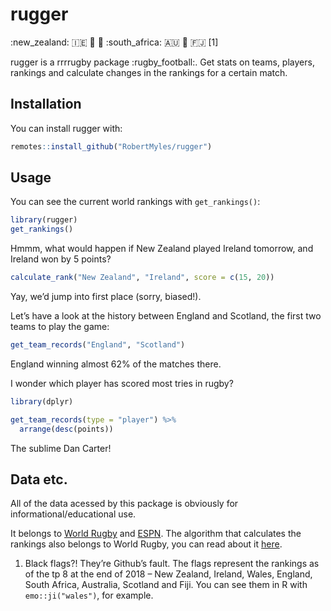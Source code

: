 
<!-- README.md is generated from README.Rmd. Please edit that file -->

# rugger

:new\_zealand: :ireland: 🏴󠁧󠁢󠁷󠁬󠁳󠁿 🏴󠁧󠁢󠁥󠁮󠁧󠁿 :south\_africa: :australia:
🏴󠁧󠁢󠁳󠁣󠁴󠁿 :fiji: \[1\]

rugger is a rrrrugby package :rugby\_football:. Get stats on teams,
players, rankings and calculate changes in the rankings for a certain
match.

## Installation

You can install rugger with:

``` r
remotes::install_github("RobertMyles/rugger")
```

## Usage

You can see the current world rankings with `get_rankings()`:

``` r
library(rugger)
get_rankings()
```

Hmmm, what would happen if New Zealand played Ireland tomorrow, and
Ireland won by 5 points?

``` r
calculate_rank("New Zealand", "Ireland", score = c(15, 20))
```

Yay, we’d jump into first place (sorry, biased\!).

Let’s have a look at the history between England and Scotland, the first
two teams to play the game:

``` r
get_team_records("England", "Scotland")
```

England winning almost 62% of the matches there.

I wonder which player has scored most tries in rugby?

``` r
library(dplyr)

get_team_records(type = "player") %>% 
  arrange(desc(points))
```

The sublime Dan Carter\!

## Data etc.

All of the data acessed by this package is obviously for
informational/educational use.

It belongs to [World Rugby](https://www.world.rugby/rankings/mru) and
[ESPN](http://stats.espnscrum.com/statsguru/rugby/stats/index.html). The
algorithm that calculates the rankings also belongs to World Rugby, you
can read about it [here](https://www.world.rugby/rankings/explanation).

1.  Black flags?\! They’re Github’s fault. The flags represent the
    rankings as of the tp 8 at the end of 2018 – New Zealand, Ireland,
    Wales, England, South Africa, Australia, Scotland and Fiji. You can
    see them in R with `emo::ji("wales")`, for example.
